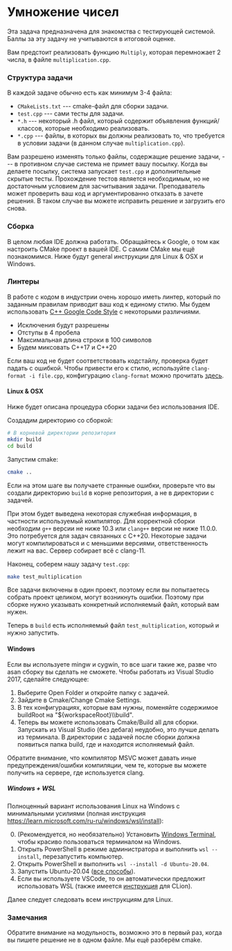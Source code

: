 # Умножение чисел

Эта задача предназначена для знакомства с тестирующей системой. Баллы за эту задачу не учитываются в итоговой оценке.

Вам предстоит реализовать функцию `Multiply`, которая перемножает 2 числа, в файле `multiplication.cpp`.

### Структура задачи

В каждой задаче обычно есть как минимум 3-4 файла:

* `CMakeLists.txt` --- cmake-файл для сборки задачи.
* `test.cpp` --- сами тесты для задачи.
* `*.h` --- некоторый .h файл, который содержит объявления функций/классов, которые необходимо реализовать.
* `*.cpp` --- файлы, в которых вы должны реализовать то, что требуется в условии задачи (в данном случае `multiplication.cpp`).

Вам разрешено изменять только файлы, содержащие решение задачи, --- в противном случае система не примет вашу посылку.
Когда вы делаете посылку, система запускает `test.cpp` и дополнительные скрытые тесты.
Прохождение тестов является необходимым, но не достаточным условием для засчитывания задачи. Преподаватель может проверить ваш код и аргументированно отказать в зачете решения.
В таком случае вы можете исправить решение и загрузить его снова.

### Сборка

В целом любая IDE должна работать. Обращайтесь к Google, о том как настроить CMake проект в вашей IDE. С самим CMake мы ещё познакомимся. Ниже будут general инструкции для Linux & OSX и Windows.

### Линтеры

В работе с кодом в индустрии очень хорошо иметь линтер, который по заданным правилам приводит ваш код к единому стилю.
Мы будем использовать [C++ Google Code Style](https://google.github.io/styleguide/cppguide.html) с некоторыми различиями.

* Исключения будут разрешены
* Отступы в 4 пробела
* Максимальная длина строки в 100 символов
* Будем миксовать С++17 и C++20

Если ваш код не будет соответствовать кодстайлу, проверка будет падать с ошибкой. Чтобы привести его к стилю, используйте `clang-format -i file.cpp`, конфигурацию `clang-format` можно прочитать [здесь](../../.clang-format).

#### Linux & OSX

Ниже будет описана процедура сборки задачи без использования IDE.

Создадим директорию со сборкой:
```sh
# В корневой директории репозитория
mkdir build
cd build
```

Запустим cmake:
```sh
cmake ..
```

Если на этом шаге вы получаете странные ошибки, проверьте что вы создали директорию `build` в корне репозитория, а не в директории с задачей.

При этом будет выведена некоторая служебная информация, в частности используемый компилятор. Для корректной сборки необходим `g++` версии не ниже 10.3 или `clang++` версии не ниже 11.0.0. Это потребуется для задач связанных с C++20. Некоторые задачи могут компилироваться и с меньшими версиями, ответственность лежит на вас. Сервер собирает всё с clang-11.

Наконец, соберем нашу задачу `test.cpp`:
```sh
make test_multiplication
```

Все задачи включены в один проект, поэтому если вы попытаетесь собрать проект целиком, могут возникнуть ошибки. Поэтому при сборке нужно указывать конкретный исполняемый файл, который вам нужен.

Теперь в `build` есть исполняемый файл `test_multiplication`, который и нужно запустить.

#### Windows

Если вы используете mingw и cygwin, то все шаги такие же, разве что asan сборку вы сделать не сможете. 
Чтобы работать из Visual Studio 2017, сделайте следующее:

1. Выберите Open Folder и откройте папку с задачей.
2. Зайдите в Cmake/Change Cmake Settings.
3. В тех конфигурациях, которые вам нужны, поменяйте содержимое buildRoot на "${workspaceRoot}\\\\build".
4. Теперь вы можете использовать Cmake/Build all для сборки. Запускать из Visual Studio (без дебага) неудобно, это лучше делать из терминала. В директории с задачей после
сборки должна появиться папка build, где и находится исполняемый файл.

Обратите внимание, что компилятор MSVC может давать иные предупреждения/ошибки компиляции, чем те, которые вы можете получить на сервере, где используется clang.

##### Windows + WSL

Полноценный вариант использования Linux на Windows с минимальными усилиями (полная инструкция https://learn.microsoft.com/ru-ru/windows/wsl/install):

0. (Рекомендуется, но необязательно) Установить [Windows Terminal](https://www.microsoft.com/store/apps/9n0dx20hk701), чтобы красиво пользоваться терминалом на Windows.
1. Открыть PowerShell в режиме администратора и выполнить `wsl --install`, перезапустить компьютер.
2. Открыть PowerShell и выполнить `wsl --install -d Ubuntu-20.04`.
3. Запустить Ubuntu-20.04 ([все способы](https://learn.microsoft.com/ru-ru/windows/wsl/install#ways-to-run-multiple-linux-distributions-with-wsl)).
4. Если вы используете VSCode, то он автоматически предложит использовать WSL (также имеется [инструкция](https://www.jetbrains.com/help/clion/how-to-use-wsl-development-environment-in-product.html#wsl-tooclhain) для CLion).

Далее следует следовать всем инструкциям для Linux.

### Замечания

Обратите внимание на модульность, возможно это в первый раз, когда вы пишете
решение не в одном файле. Мы ещё разберём cmake.
